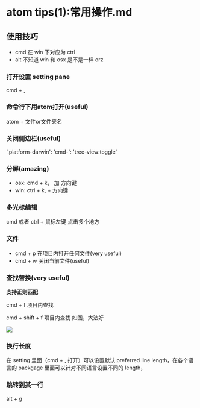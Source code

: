 # atom tips(1):常用操作.md
## 使用技巧
- cmd 在 win 下对应为 ctrl
- alt 不知道 win 和 osx 是不是一样 orz

### 打开设置 setting pane
cmd + ,

### 命令行下用atom打开(useful)
atom + 文件or文件夹名

### 关闭侧边栏(useful)
'.platform-darwin':
  'cmd-\': 'tree-view:toggle'

### 分屏(amazing)
- osx: cmd + k， 加 方向键
- win: ctrl + k, + 方向键

### 多光标编辑
cmd 或者 ctrl + 鼠标左键 点击多个地方

### 文件
- cmd + p 在项目内打开任何文件(very useful)
- cmd + w 关闭当前文件(useful)


### 查找替换(very useful)
**支持正则匹配**

cmd + f 项目内查找

cmd + shift + f 项目内查找
如图，大法好

![](http://7xkpdt.com1.z0.glb.clouddn.com/3bb3eacd550a53a64cf7835f885322b0.png)

### 换行长度
在 setting 里面（cmd + , 打开）可以设置默认 preferred line length，在各个语言的 packgage 里面可以针对不同语言设置不同的 length，

### 跳转到某一行
alt + g
